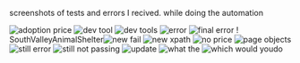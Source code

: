 screenshots of tests and errors I recived. while doing the automation

![adoption price](https://user-images.githubusercontent.com/82911097/130895457-e677bbb8-e6a2-4742-888f-b9161f7dfd50.PNG)
![dev tool](https://user-images.githubusercontent.com/82911097/130895474-18a84764-7e87-4ac0-9bcf-01034a8094b6.PNG)
![dev tools](https://user-images.githubusercontent.com/82911097/130895478-ac46cc23-a9a4-4948-a587-fed4b7036cda.PNG)
![error](https://user-images.githubusercontent.com/82911097/130895479-41be2fc4-bcaa-47a7-b07a-1f411c177cb0.PNG)
![final error](https://user-images.githubusercontent.com/82911097/130895480-06e388c7-477d-405c-b32e-0df66ff0e808.PNG)
! SouthValleyAnimalShelter![new fail](https://user-images.githubusercontent.com/82911097/130895481-69c858fc-934f-4b85-ad8c-9b9db2ce96c6.PNG)
![new xpath](https://user-images.githubusercontent.com/82911097/130895502-986620a4-fd0c-4e1c-bd73-a66750476694.PNG)
![no price](https://user-images.githubusercontent.com/82911097/130895506-09eeecec-472d-4d01-b7ce-95fd07c69d88.PNG)
![page objects](https://user-images.githubusercontent.com/82911097/130895507-9639f764-c3f5-4c12-9802-e5fb4a65cba8.PNG)
![still error](https://user-images.githubusercontent.com/82911097/130895508-839d3f93-5887-4d92-a5f2-efd7c9c3d719.PNG)
![still not passing](https://user-images.githubusercontent.com/82911097/130895509-388cec01-9748-48de-a004-fe8944d3eae4.PNG)
![update](https://user-images.githubusercontent.com/82911097/130895512-937d1ae3-32c8-4ab8-b399-3b1208530bd3.PNG)
![what the](https://user-images.githubusercontent.com/82911097/130895514-dfc1c7fa-4c0d-479b-86d8-de8399aa2c1c.PNG)
![which would youdo](https://user-images.githubusercontent.com/82911097/130895515-28d64f21-3962-44d1-9a98-27eb7858e0cf.PNG)
